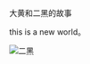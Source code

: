 大黄和二黑的故事



this is a new world。



![二黑](https://66.media.tumblr.com/f0f6dea6c2448a7aad51302104a17ef0/cc46dd17252fd4e5-4b/s540x810/2f2ee69e987b95ab099cf0bfe32ccc498d88ce09.jpg)